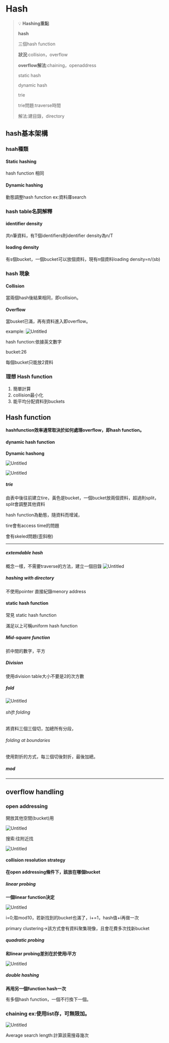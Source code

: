  Hash
===

>💡 **Hashing重點**
>
>**hash** 
>
> 三個hash function
>
> **狀況**:collision，overflow
>
> **overflow解法**:chaining，openaddress
>
>static hash
>
>dynamic hash
>
>trie
>
>trie問題:traverse時間
>
>解法:建目錄，directory 

## hash基本架構
### hsah種類
#### Static hashing

hash function 相同

#### Dynamic hashing

動態調整hash function ex:資料庫search

### hash table名詞解釋

#### identifier density

共n筆資料，有T個identifiers則identifier density為n/T

#### loading density

有s個bucket，一個bucket可以放個資料，現有n個資料loading density=n/(sb) 
### hash 現象

#### Collision

當兩個hash後結果相同，即collision。

#### Overflow

當busket已滿，再有資料進入即overflow。  


example:
![Untitled](Hash/Untitled.png)

hash function:依據英文數字

bucket:26

每個bucket只能放2資料
### 理想 Hash function

1. 簡單計算
2. collision最小化
3. 能平均分配資料到buckets


## Hash function

**hashfunction效率通常取決於如何處理overflow，即hash function。**

#### dynamic hash function
**Dynamic hashong**

![Untitled](Hash/Untitled%207.png)

![Untitled](Hash/Untitled%208.png)

##### trie

由表中後往前建立tire，黃色是bucket，一個bucket放兩個資料，超過則split，split會調整其他資料

hash function為動態，隨資料而增減，

tire會有access time的問題

會有skeled問題(歪斜樹)

---

##### extemdable hash

概念一樣，不需要traverse的方法，建立一個目錄
![Untitled](Hash/Untitled%209.png)

##### hashing  with directory

不使用pointer 直接紀錄menory address

#### static hash function

常見 static hash function

滿足以上可稱uniform hash function

##### Mid-square function

抓中間的數字，平方

##### Division

使用division table大小不要是2的次方數

##### fold

![Untitled](Hash/Untitled%201.png)

###### shift folding

將資料三個三個切，加總所有分段，

###### folding at boundaries

使用對折的方式，每三個切後對折，最後加總。

##### mod

---

## overflow handling

### open addressing

開放其他空間(bucket)用

![Untitled](Hash/Untitled%202.png)

搜索:往附近找

![Untitled](Hash/Untitled%203.png)

#### collision resolution strategy
**在open addressing條件下，該放在哪個bucket**

##### linear probing
**一個linear function決定**

![Untitled](Hash/Untitled%204.png)

i=0;取mod10，若新找到的bucket也滿了，i+=1，hash值+i再做一次

primary clustering→該方式會有資料聚集現像，且會花費多次找新bucket

##### quadratic probing

**和linear probing差別在於使用i平方**

![Untitled](Hash/Untitled%205.png)

##### double hashing
**再用另一個function hash一次**

有多個hash function，一個不行換下一個。

### chaining ex:使用list存，可無限加。

![Untitled](Hash/Untitled%206.png)

Average search length:計算該需搜尋幾次


